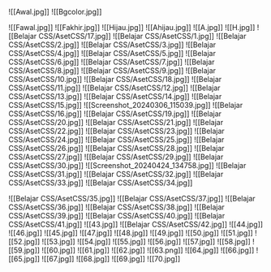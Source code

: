 ![[Awal.jpg]]
![[Bgcolor.jpg]]


![[Fawal.jpg]]
![[Fakhir.jpg]]
![[Hijau.jpg]]
![[Ahijau.jpg]]
![[A.jpg]]
![[H.jpg]]
![[Belajar CSS/AsetCSS/17.jpg]]
![[Belajar CSS/AsetCSS/1.jpg]]
![[Belajar CSS/AsetCSS/2.jpg]]
![[Belajar CSS/AsetCSS/3.jpg]]
![[Belajar CSS/AsetCSS/4.jpg]]
![[Belajar CSS/AsetCSS/5.jpg]]
![[Belajar CSS/AsetCSS/6.jpg]]
![[Belajar CSS/AsetCSS/7.jpg]]
![[Belajar CSS/AsetCSS/8.jpg]]
![[Belajar CSS/AsetCSS/9.jpg]]
![[Belajar CSS/AsetCSS/10.jpg]]
![[Belajar CSS/AsetCSS/18.jpg]]
![[Belajar CSS/AsetCSS/11.jpg]]
![[Belajar CSS/AsetCSS/12.jpg]]
![[Belajar CSS/AsetCSS/13.jpg]]
![[Belajar CSS/AsetCSS/14.jpg]]
![[Belajar CSS/AsetCSS/15.jpg]]
![[Screenshot_20240306_115039.jpg]]
![[Belajar CSS/AsetCSS/16.jpg]]
![[Belajar CSS/AsetCSS/19.jpg]]
![[Belajar CSS/AsetCSS/20.jpg]]
![[Belajar CSS/AsetCSS/21.jpg]]
![[Belajar CSS/AsetCSS/22.jpg]]
![[Belajar CSS/AsetCSS/23.jpg]]
![[Belajar CSS/AsetCSS/24.jpg]]
![[Belajar CSS/AsetCSS/25.jpg]]
![[Belajar CSS/AsetCSS/26.jpg]]
![[Belajar CSS/AsetCSS/28.jpg]]
![[Belajar CSS/AsetCSS/27.jpg]]
![[Belajar CSS/AsetCSS/29.jpg]]
![[Belajar CSS/AsetCSS/30.jpg]]
![[Screenshot_20240424_134758.jpg]]
![[Belajar CSS/AsetCSS/31.jpg]]
![[Belajar CSS/AsetCSS/32.jpg]]
![[Belajar CSS/AsetCSS/33.jpg]]
![[Belajar CSS/AsetCSS/34.jpg]]

![[Belajar CSS/AsetCSS/35.jpg]]
![[Belajar CSS/AsetCSS/37.jpg]]
![[Belajar CSS/AsetCSS/36.jpg]]
![[Belajar CSS/AsetCSS/38.jpg]]
![[Belajar CSS/AsetCSS/39.jpg]]
![[Belajar CSS/AsetCSS/40.jpg]]
![[Belajar CSS/AsetCSS/41.jpg]]
![[43.jpg]]
![[Belajar CSS/AsetCSS/42.jpg]]
![[44.jpg]]
![[46.jpg]]
![[45.jpg]]
![[47.jpg]]
![[48.jpg]]
![[49.jpg]]
![[50.jpg]]
![[51.jpg]]
![[52.jpg]]
![[53.jpg]]
![[54.jpg]]
![[55.jpg]]
![[56.jpg]]
![[57.jpg]]
![[58.jpg]]
![[59.jpg]]
![[60.jpg]]
![[61.jpg]]
![[62.jpg]]
![[63.png]]
![[64.jpg]]
![[66.jpg]]
![[65.jpg]]
![[67.jpg]]
![[68.jpg]]
![[69.jpg]]
![[70.jpg]]